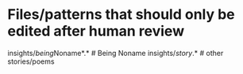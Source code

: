 <!-- status: stub; target: 150+ words -->
<!-- status: stub; target: 150+ words -->
<!-- status: stub; target: 150+ words -->
<!-- status: stub; target: 150+ words -->
<!-- status: stub; target: 150+ words -->
<!-- status: stub; target: 150+ words -->
# Files/patterns that should only be edited after human review

insights/*being*Noname*.*     # Being Noname
insights/*story*.*            # other stories/poems







